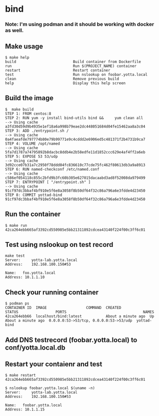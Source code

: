 # bind

### Note: I'm using podman and it should be working with docker as well. 

## Make usage 

```
$ make help 
build                          Build container from Dockerfile
run                            Run $(PROJECT_NAME) container
restart                        Restart container
test                           Run nslookup on foobar.yotta.local
clean                          Remove previous build
help                           Display this help screen

```

## Build the image

```
$  make build 
STEP 1: FROM centos:8
STEP 2: RUN yum -y install bind-utils bind &&     yum clean all
--> Using cache a3fd30d59d9b4935e1ef18a6a998b79eae2dc448051684d04fe15462aa8a3c04
STEP 3: ADD ./entrypoint.sh / 
--> Using cache 0a4faeafde797774b80e79b99771e9c4cddd2e6906ed5c481371f2b4731b9ca7
STEP 4: VOLUME /opt/named
--> Using cache 5fa7d1787a74795892b8dacbc8ddb4e2b58edfe11d1852ccc629e4af4ff2a6eb
STEP 5: EXPOSE 53 53/udp
--> Using cache 3d92cce07b31a7c2950f78ddd04fc836610c77cde75fc462f80613db3a9a8913
STEP 6: RUN named-checkconf /etc/named.conf
--> Using cache c586ef054118c855c2bfd9b3fc60b305e627015dacaabd3ad8f52008da979499
STEP 7: ENTRYPOINT [ "/entrypoint.sh" ]
--> Using cache 91cf97dc3bbaf4bf910e5f6e8a3058f8b50df64f32c86a796a6e3fdde4d23450
STEP 8: COMMIT yottad-bind
91cf97dc3bbaf4bf910e5f6e8a3058f8b50df64f32c86a796a6e3fdde4d23450
```

## Run the container 

```
$ make run
42ca264ebb665af3392cd550985e5bb21311892cdcea43140f224f00c3ff6c01
```
## Test using nslookup on test record

```
make test 
Server:		yotta-lab.yotta.local
Address:	192.168.100.150#53

Name:	foo.yotta.local
Address: 10.1.1.10
```

## Check your running container 

```
$ podman ps 
CONTAINER ID  IMAGE                  COMMAND  CREATED             STATUS                 PORTS                                   NAMES
42ca264ebb66  localhost/bind:latest           About a minute ago  Up About a minute ago  0.0.0.0:53->53/tcp, 0.0.0.0:53->53/udp  yottad-bind
```

## Add DNS testrecord (foobar.yotta.local) to conf/yotta.local.db

## Restart your contaienr and test 

```
$ make restart 
42ca264ebb665af3392cd550985e5bb21311892cdcea43140f224f00c3ff6c01

$ nslookup foobar.yotta.local $(uname -n)
Server:		yotta-lab.yotta.local
Address:	192.168.100.150#53

Name:	foobar.yotta.local
Address: 10.1.1.15

```
